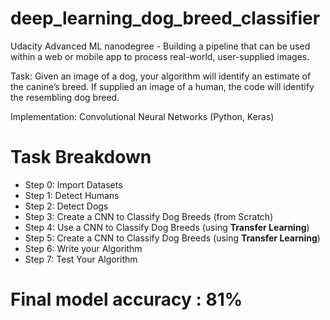 # deep_learning_dog_breed_classifier

Udacity Advanced ML nanodegree - Building a pipeline that can be used within a web or mobile app to process real-world, user-supplied images. 

Task: Given an image of a dog, your algorithm will identify an estimate of the canine’s breed. If supplied an image of a human, the code will identify the resembling dog breed.

Implementation: Convolutional Neural Networks (Python, Keras)

# Task Breakdown

 * Step 0: Import Datasets
 * Step 1: Detect Humans
 * Step 2: Detect Dogs
 * Step 3: Create a CNN to Classify Dog Breeds (from Scratch)
 * Step 4: Use a CNN to Classify Dog Breeds (using **Transfer Learning**)
 * Step 5: Create a CNN to Classify Dog Breeds (using **Transfer Learning**)
 * Step 6: Write your Algorithm
 * Step 7: Test Your Algorithm

# Final model accuracy : 81% 

